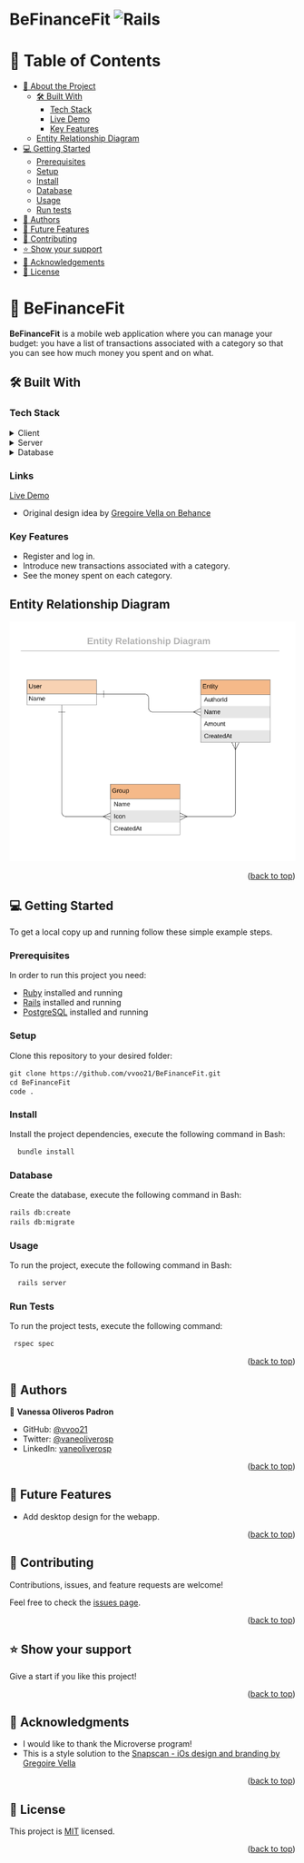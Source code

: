 # BeFinanceFit ![Rails](https://rubyonrails.org/assets/images/logo.svg)

# 📗 Table of Contents

- [📖 About the Project](#about-project)
  - [🛠 Built With](#built-with)
    - [Tech Stack](#tech-stack)
    - [Live Demo](#live-demo)
    - [Key Features](#key-features)
  - [Entity Relationship Diagram](#entity-relationship-diagram)
- [💻 Getting Started](#getting-started)
  - [Prerequisites](#prerequisites)
  - [Setup](#setup)
  - [Install](#install)
  - [Database](#database)
  - [Usage](#usage)
  - [Run tests](#run-tests)
- [👥 Authors](#authors)
- [🔭 Future Features](#future-features)
- [🤝 Contributing](#contributing)
- [⭐️ Show your support](#support)
- [🙏 Acknowledgements](#acknowledgements)
- [📝 License](#license)

# 📖 BeFinanceFit <a name="about-project"></a>

**BeFinanceFit** is a mobile web application where you can manage your budget: you have a list of transactions associated with a category so that you can see how much money you spent and on what.

## 🛠 Built With <a name="built-with"></a>

### Tech Stack <a name="tech-stack"></a>

<details>
  <summary>Client</summary>
  <ul>
    <li><a href="https://rubyonrails.org/">Rails</a></li>
  </ul>
</details>
<details>
  <summary>Server</summary>
  <ul>
    <li><a href="https://rubyonrails.org/">Rails</a></li>
  </ul>
  </details>
  <details>
  <summary>Database</summary>
  <ul>
    <li><a href="https://www.postgresql.org/">PostgreSQL</a></li>
  </ul>
</details>

### Links <a name="Links"></a>

[Live Demo](https://app-render-x29z.onrender.com)
- Original design idea by [Gregoire Vella on Behance](https://www.behance.net/gallery/19759151/Snapscan-iOs-design-and-branding?tracking_source=)

### Key Features <a name="key-features"></a>

- Register and log in.
- Introduce new transactions associated with a category.
- See the money spent on each category.

## Entity Relationship Diagram <a name="entity-relationship-diagram"></a>

![](./erd_diagram.png)

<p align="right">(<a href="#readme-top">back to top</a>)</p>


## 💻 Getting Started <a name="getting-started"></a>

To get a local copy up and running follow these simple example steps.

### Prerequisites

In order to run this project you need:

- [Ruby](https://www.ruby-lang.org/en/) installed and running
- [Rails](https://rubyonrails.org/) installed and running
- [PostgreSQL](https://www.postgresql.org/) installed and running

### Setup

Clone this repository to your desired folder:

```
git clone https://github.com/vvoo21/BeFinanceFit.git
cd BeFinanceFit
code .
```

### Install

Install the project dependencies, execute the following command in Bash:

```sh  
  bundle install
```

### Database

Create the database, execute the following command in Bash:

```sh
rails db:create
rails db:migrate
```

### Usage

To run the project, execute the following command in Bash:  

```sh
  rails server
```

### Run Tests

To run the project tests, execute the following command: 

```sh
 rspec spec
```

<p align="right">(<a href="#readme-top">back to top</a>)</p>

## 👥 Authors <a name="authors"></a>

👤 **Vanessa Oliveros Padron**

- GitHub: [@vvoo21](https://github.com/vvoo21)
- Twitter: [@vaneoliverosp](https://twitter.com/vaneoliverosp)
- LinkedIn: [vaneoliverosp](https://www.linkedin.com/in/vaneoliverosp/)

<p align="right">(<a href="#readme-top">back to top</a>)</p>

## 🔭 Future Features <a name="future-features"></a>

- Add desktop design for the webapp.

<p align="right">(<a href="#readme-top">back to top</a>)</p>

## 🤝 Contributing <a name="contributing"></a>

Contributions, issues, and feature requests are welcome!

Feel free to check the [issues page](../../issues/).

<p align="right">(<a href="#readme-top">back to top</a>)</p>

## ⭐️ Show your support <a name="support"></a>

Give a start if you like this project!

<p align="right">(<a href="#readme-top">back to top</a>)</p>

## 🙏 Acknowledgments <a name="acknowledgements"></a>

- I would like to thank the Microverse program!
- This is a style solution  to the [Snapscan - iOs design and branding by Gregoire Vella](https://www.behance.net/gallery/19759151/Snapscan-iOs-design-and-branding?tracking_source=)

<p align="right">(<a href="#readme-top">back to top</a>)</p>

## 📝 License <a name="license"></a>

This project is [MIT](./LICENSE) licensed.

<p align="right">(<a href="#readme-top">back to top</a>)</p>
